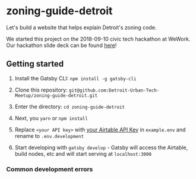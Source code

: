 # zoning-guide-detroit

Let's build a website that helps explain Detroit's zoning code.

We started this project on the 2018-09-10 civic tech hackathon at WeWork. Our hackathon slide deck can be found [here](https://docs.google.com/presentation/d/1pZMpCYmuuGy8EJjk9DJUdPwjpkRc9JUTEUQBDbnh7XU/edit#slide=id.g6099c04ea9_2_0)!

## Getting started

1. Install the Gatsby CLI: `npm install -g gatsby-cli`

2. Clone this repository: `git@github.com:Detroit-Urban-Tech-Meetup/zoning-guide-detroit.git`

3. Enter the directory: `cd zoning-guide-detroit`

4. Next, you `yarn` or `npm install`

5. Replace `<your API key>` with [your Airtable API Key](https://support.airtable.com/hc/en-us/articles/219046777-How-do-I-get-my-API-key-) in `example.env` and rename to `.env.development`

6. Start developing with `gatsby develop` - Gatsby will access the Airtable, build nodes, etc and will start serving at `localhost:3000`

### Common development errors
